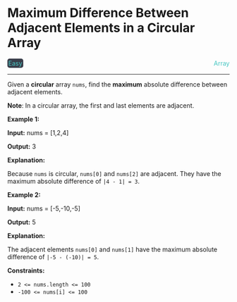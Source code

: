 # Maximum Difference Between Adjacent Elements in a Circular Array

<div style="display: flex; justify-content: space-between; align-items: center">
<div style="color: #46c6c2;
padding: 2px; background-color: #3a3f4b; border-radius: 5px;">Easy</div>
<div style="color: #46c6c2">Array</div>
</div>

---

Given a **circular** array `nums`, find the **maximum** absolute difference between adjacent elements.

**Note**: In a circular array, the first and last elements are adjacent.

**Example 1:**

**Input:** nums = \[1,2,4\]

**Output:** 3

**Explanation:**

Because `nums` is circular, `nums[0]` and `nums[2]` are adjacent. They have the maximum absolute difference of `|4 - 1| = 3`.

**Example 2:**

**Input:** nums = \[-5,-10,-5\]

**Output:** 5

**Explanation:**

The adjacent elements `nums[0]` and `nums[1]` have the maximum absolute difference of `|-5 - (-10)| = 5`.

**Constraints:**

*   `2 <= nums.length <= 100`
*   `-100 <= nums[i] <= 100`
